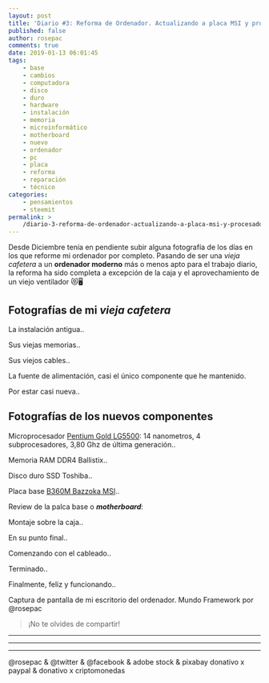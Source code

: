 ```yaml
---
layout: post
title: 'Diario #3: Reforma de Ordenador. Actualizando a placa MSI y procesador actual con vistas de futuro'
published: false
author: rosepac
comments: true
date: 2019-01-13 06:01:45
tags:
    - base
    - cambios
    - computadora
    - disco
    - duro
    - hardware
    - instalación
    - memoria
    - microinformático
    - motherboard
    - nuevo
    - ordenador
    - pc
    - placa
    - reforma
    - reparación
    - técnico
categories:
    - pensamientos
    - steemit
permalink: >
    /diario-3-reforma-de-ordenador-actualizando-a-placa-msi-y-procesador-actual-con-vistas-de-futuro
---
```

Desde Diciembre tenía en pendiente subir alguna fotografía de los días en los que reforme mi ordenador por completo. Pasando de ser una _vieja cafetera_ a un **ordenador moderno** más o menos apto para el trabajo diario, la reforma ha sido completa a excepción de la caja y el aprovechamiento de un viejo ventilador &#x1f63b;&#x1f5a5;

## Fotografías de mi _vieja cafetera_

La instalación antigua..
  



  



  
Sus viejas memorias..
  



  



  
Sus viejos cables..
  



  



  
La fuente de alimentación, casi el único componente que he mantenido.
  
Por estar casi nueva..
  



  



  


## Fotografías de los nuevos componentes

Microprocesador [Pentium Gold LG5500][1]: 14 nanometros, 4 subprocesadores, 3,80 Ghz de última generación..
  



  



  
Memoria RAM DDR4 Ballistix..
  



  



  
Disco duro SSD Toshiba..
  



  



  
Placa base [B360M Bazzoka MSI][2]..
  



  



  



  



  



  



  



  



  

  
Review de la palca base o **_motherboard_**:
  

  

  
Montaje sobre la caja..
  



  



  
En su punto final..
  



  



  
Comenzando con el cableado..
  



  



  
Terminado..
  



  



  

  
Finalmente, feliz y funcionando..

Captura de pantalla de mi escritorio del ordenador. Mundo Framework por @rosepac

> ¡No te olvides de compartir! 

* * *


   


* * *


   


* * *


  



  



  @rosepac & @twitter & @facebook & adobe stock & pixabay donativo x paypal & donativo x criptomonedas


 [1]: https://ark.intel.com/es/products/129946/Intel-Pentium-Gold-G5500-Processor-4M-Cache-3-80-GHz-
 [2]: https://www.msi.com/Motherboard/B360M-BAZOOKA